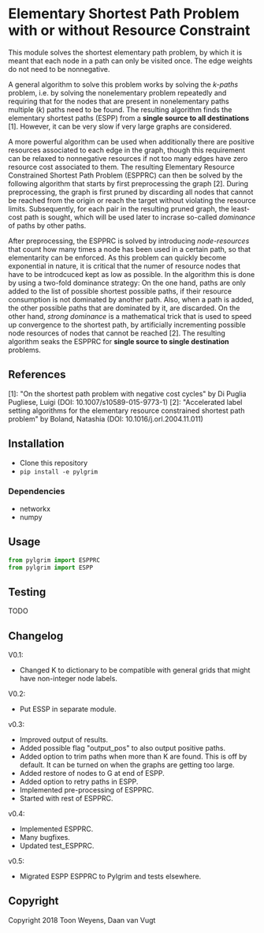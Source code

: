 # Elementary Shortest Path Problem with or without Resource Constraint
This module solves the shortest elementary path problem, by which it is meant that each node in a path can only be visited once.
The edge weights do not need to be nonnegative.

A general algorithm to solve this problem works by solving the *k-paths* problem, i.e. by solving the nonelementary problem repeatedly and requiring that for the nodes that are present in nonelementary paths multiple (*k*) paths need to be found.
The resulting algorithm finds the elementary shortest paths (ESPP) from a **single source to all destinations** [1].
However, it can be very slow if very large graphs are considered.

A more powerful algorithm can be used when additionally there are positive resources associated to each edge in the graph, though this requirement can be relaxed to nonnegative resources if not too many edges have zero resource cost associated to them.
The resulting Elementary Resource Constrained Shortest Path Problem (ESPPRC) can then be solved by the following algorithm that starts by first preprocessing the graph [2].
During preprocessing, the graph is first pruned by discarding all nodes that cannot be reached from the origin or reach the target without violating the resource limits.
Subsequently, for each pair in the resulting pruned graph, the least-cost path is sought, which will be used later to incrase so-called *dominance* of paths by other paths.

After preprocessing, the ESPPRC is solved by introducing *node-resources* that count how many times a node has been used in a certain path, so that elementarity can be enforced.
As this problem can quickly become exponential in nature, it is critical that the numer of resource nodes that have to be introdcuced kept as low as possible.
In the algorithm this is done by using a two-fold dominance strategy:
On the one hand, paths are only added to the list of possible shortest possible paths, if their resource consumption is not dominated by another path.
Also, when a path is added, the other possible paths that are dominated by it, are discarded.
On the other hand, *strong dominance* is a mathematical trick that is used to speed up convergence to the shortest path, by artificially incrementing possible node resources of nodes that cannot be reached [2].
The resulting algorithm seaks the ESPPRC for **single source to single destination** problems.

## References
   [1]: "On the shortest path problem with negative cost cycles" by Di Puglia Pugliese, Luigi (DOI: 10.1007/s10589-015-9773-1)
   [2]: "Accelerated label setting algorithms for the elementary resource constrained shortest path problem" by Boland, Natashia (DOI: 10.1016/j.orl.2004.11.011)


## Installation
* Clone this repository
* `pip install -e pylgrim`

### Dependencies
* networkx
* numpy

## Usage
```python
from pylgrim import ESPPRC
from pylgrim import ESPP
```


## Testing
TODO


## Changelog

V0.1:
* Changed K to dictionary to be compatible with general grids that might have non-integer node labels.

V0.2:
* Put ESSP in separate module.

v0.3:
* Improved output of results.
* Added possible flag "output_pos" to also output positive paths.
* Added option to trim paths when more than K are found. This is off by default. It can be turned on when the graphs are getting too large.
* Added restore of nodes to G at end of ESPP.
* Added option to retry paths in ESPP.
* Implemented pre-processing of ESPPRC.
* Started with rest of ESPPRC.

v0.4:
* Implemented ESPPRC.
* Many bugfixes.
* Updated test_ESPPRC.

v0.5:
* Migrated ESPP ESPPRC to Pylgrim and tests elsewhere.

## Copyright
Copyright 2018 Toon Weyens, Daan van Vugt
